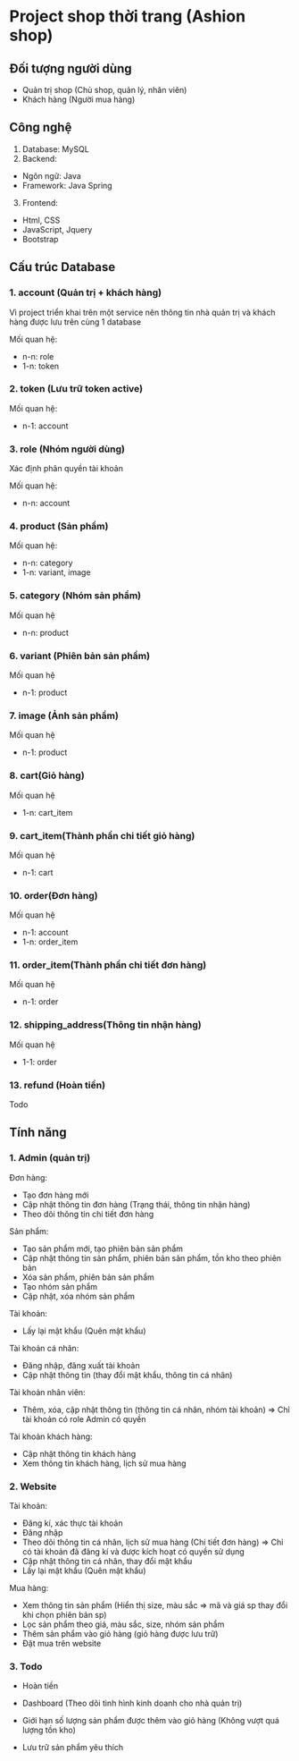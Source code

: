 # Project shop thời trang (Ashion shop)

## Đối tượng người dùng
- Quản trị shop (Chủ shop, quản lý, nhân viên)
- Khách hàng (Người mua hàng)

## Công nghệ
1. Database: MySQL
2. Backend:
+ Ngôn ngữ: Java
+ Framework: Java Spring
3. Frontend:
+ Html, CSS
+ JavaScript, Jquery
+ Bootstrap 

## Cấu trúc Database
### 1. account (Quản trị + khách hàng)

 Vì project triển khai trên một service nên thông tin nhà quản trị và khách hàng được lưu trên cùng 1 database

 Mối quan hệ:
- n-n: role
- 1-n: token

### 2. token (Lưu trữ token active)
 Mối quan hệ:
- n-1: account

### 3. role (Nhóm người dùng)
 Xác định phân quyền tài khoản

 Mối quan hệ:
- n-n: account

### 4. product (Sản phẩm)
 Mối quan hệ:
- n-n: category
- 1-n: variant, image

### 5. category (Nhóm sản phẩm)
 Mối quan hệ
- n-n: product

### 6. variant (Phiên bản sản phẩm)
 Mối quan hệ
- n-1: product

### 7. image (Ảnh sản phẩm)
 Mối quan hệ
- n-1: product

### 8. cart(Giỏ hàng)
 Mối quan hệ
- 1-n: cart_item

### 9. cart_item(Thành phần chi tiết giỏ hàng)
 Mối quan hệ
- n-1: cart

### 10. order(Đơn hàng)
 Mối quan hệ
- n-1: account
- 1-n: order_item

### 11. order_item(Thành phần chi tiết đơn hàng)
 Mối quan hệ
- n-1: order

### 12. shipping_address(Thông tin nhận hàng)
 Mối quan hệ
- 1-1: order

### 13. refund (Hoàn tiền)
 Todo

## Tính năng

### 1. Admin (quản trị)
 Đơn hàng:
- Tạo đơn hàng mới
- Cập nhật thông tin đơn hàng (Trạng thái, thông tin nhận hàng)
- Theo dõi thông tin chi tiết đơn hàng

 Sản phẩm:
- Tạo sản phẩm mới, tạo phiên bản sản phẩm
- Cập nhật thông tin sản phẩm, phiên bản sản phẩm, tồn kho theo phiên bản
- Xóa sản phẩm, phiên bản sản phẩm
- Tạo nhóm sản phẩm
- Cập nhật, xóa nhóm sản phẩm 

 Tài khoản:
- Lấy lại mật khẩu (Quên mật khẩu)

 Tài khoản cá nhân: 
- Đăng nhập, đăng xuất tài khoản
- Cập nhật thông tin (thay đổi mật khẩu, thông tin cá nhân)

 Tài khoản nhân viên:
- Thêm, xóa, cập nhật thông tin (thông tin cá nhân, nhóm tài khoản) => Chỉ tài khoản có role Admin có quyền

 Tài khoản khách hàng:
- Cập nhật thông tin khách hàng
- Xem thông tin khách hàng, lịch sử mua hàng

### 2. Website

 Tài khoản:
- Đăng kí, xác thực tài khoản
- Đăng nhập
- Theo dõi thông tin cá nhân, lịch sử mua hàng (Chi tiết đơn hàng) => Chỉ có tài khoản đã đăng kí và được kích hoạt có quyền sử dụng
- Cập nhật thông tin cá nhân, thay đổi mật khẩu
- Lấy lại mật khẩu (Quên mật khẩu)

 Mua hàng:
- Xem thông tin sản phẩm (Hiển thị size, màu sắc => mã và giá sp thay đổi khi chọn phiên bản sp)
- Lọc sản phẩm theo giá, màu sắc, size, nhóm sản phẩm
- Thêm sản phẩm vào giỏ hàng (giỏ hàng được lưu trữ)
- Đặt mua trên website

### 3. Todo

- Hoàn tiền 

- Dashboard (Theo dõi tình hình kinh doanh cho nhà quản trị)

- Giới hạn số lượng sản phẩm được thêm vào giỏ hàng (Không vượt quá lượng tồn kho)

- Lưu trữ sản phẩm yêu thích

